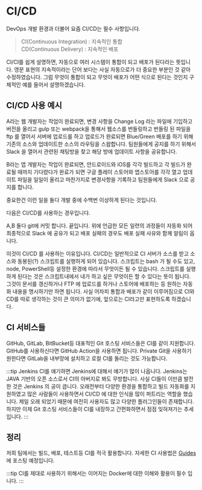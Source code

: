 # CI/CD

DevOps 개발 환경과 더불어 요즘 CI/CD는 필수 사항입니다.

> CI(Continuous Integration) : 지속적인 통합<br>
> CD(Continuous Delivery) : 지속적인 배포

CI/CI를 쉽게 설명하면, 자동으로 여러 시스템이 통합이 되고 배포가 된다라는 뜻입니다. 영문 표현의 지속적이라는 단어 보다는 사실 자동으로가 더 중요한 부분인 것 같아 수정하였습니다. 그럼 무엇이 통합이 되고 무엇이 배포가 어떤 식으로 된다는 것인지 구체적인 예를 들어서 설명하겠습니다.

## CI/CD 사용 예시

A라는 웹 개발자는 작업이 완료되면, 변경 사항을 Change Log 라는 파일에 기입하고 버전을 올리고 gulp 또는 webpack을 통해서 웹소스를 번들링하고 번들링 된 파일을 ftp 를 열어서 서버에 업로드를 하고 업로드가 완료되면 Blue/Green 배포를 하기 위해 기존의 소스와 업데이트한 소스의 라우팅을 스왑합니다. 팀원들에게 공지를 하기 위해서 Slack 을 열어서 관련된 채팅방을 찾고 해당 방에 업데이트 사항을 공유합니다.

B라는 앱 개발자는 작업이 완료되면, 안드로이드와 iOS를 각각 빌드하고 각 빌드가 완료될 때까지 기다렸다가 완료가 되면 구글 플레이 스토어와 앱스토어를 각각 열고 업데이트 파일을 일일이 올리고 마찬가지로 변경사항을 기록하고 팀원들에게 Slack 으로 공지를 합니다.

중요한건 이런 일을 둘다 개발 중에 수백번 이상하게 된다는 것입니다.

다음은 CI/CD를 사용하는 경우입니다.

A,B 둘다 git에 커밋 합니다. 끝입니다. 위에 언급한 모든 일련의 과정들이 자동화 되어 최종적으로 Slack 에 공유가 되고 배포 실패의 경우도 배포 실패 사유와 함께 알림이 옵니다.

이것이 CI/CD 를 사용하는 이유입니다. CI/CD는 일반적으로 CI 서버가 소스를 받고 소스와 동봉된(?) 스크립트를 실행하게 되어 있습니다. 스크립트는 bash 가 될 수도 있고, node, PowerShell등 설정한 환경에 따라서 무엇이든 될 수 있습니다. 스크립트를 실행하게 된다는 것은 스크립트내에서 내가 하고 싶은 무엇이든 할 수 있다는 뜻이 됩니다. 그것이 문서를 갱신하거나 FTP 에 업로드를 하거나 스토어에 배포하는 등 원하는 자동화 내용을 명시하기만 하면 됩니다. 사실 어차피 통합과 배포가 같이 이루어짐으로 CI와 CD를 따로 생각하는 것이 큰 의미가 없기에, 앞으로는 CI라고만 표현하도록 하겠습니다.

## CI 서비스들

GitHub, GitLab, BitBucket등 대표적인 Git 호스팅 서비스들은 CI를 같이 지원합니다. GitHub를 사용하신다면 GitHub Action을 사용하면 됩니다. Private Git을 사용하기 원한다면 GitLab을 내부망에 설치하고 로컬 CI를 돌리는 것도 가능합니다.

:::tip Jenkins
CI를 얘기하면 Jenkins에 대해서 얘기가 많이 나옵니다. Jenkins는 JAVA 기반의 오픈 소스로서 CI의 아버지로 봐도 무방합니다. 사실 CI들이 이만큼 발전한 것은 Jenkins 의 공이 큽니다. 오래전부터 다양한 환경을 통합하고 빌드 자동화를 지원하였고 많은 사람들이 사용하면서 CI/CD 에 대한 인식을 많이 퍼트리는 역할을 했습니다. 제일 오래 되었기 때문에 여전히 사용자도 많고 다양한 플러그인들이 존재합니다. 하지만 이제 Git 호스팅 서비스들이 CI를 내장하고 간편화하면서 점점 잊혀져가는 추세입니다.
:::

## 정리

저희 팀에서는 빌드, 배포, 테스트등 CI를 적극 활용합니다. 자세한 CI 사용법은 [Guides](/guides/)에 포스팅 예정입니다.

:::tip
CI를 제대로 사용하기 위해서는 이어지는 Docker에 대한 이해와 활용이 필수 입니다.
:::
